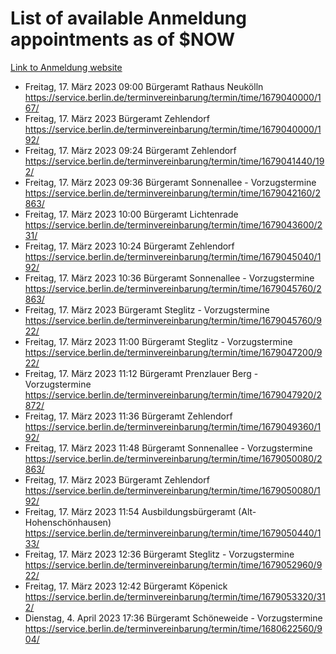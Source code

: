 # List of available Anmeldung appointments as of $NOW
[Link to Anmeldung website](https://service.berlin.de/terminvereinbarung/termin/tag.php?termin=1&anliegen[]=120686&dienstleisterlist=122210,122217,327316,122219,327312,122227,327314,122231,327346,122243,327348,122254,122252,329742,122260,329745,122262,329748,122271,327278,122273,327274,122277,327276,330436,122280,327294,122282,327290,122284,327292,122291,327270,122285,327266,122286,327264,122296,327268,150230,329760,122297,327286,122294,327284,122312,329763,122314,329775,122304,327330,122311,327334,122309,327332,317869,122281,327352,122279,329772,122283,122276,327324,122274,327326,122267,329766,122246,327318,122251,327320,122257,327322,122208,327298,122226,327300&herkunft=http%3A%2F%2Fservice.berlin.de%2Fdienstleistung%2F120686%2F)
- Freitag, 17. März 2023 09:00 Bürgeramt Rathaus Neukölln https://service.berlin.de/terminvereinbarung/termin/time/1679040000/167/
- Freitag, 17. März 2023  Bürgeramt Zehlendorf https://service.berlin.de/terminvereinbarung/termin/time/1679040000/192/
- Freitag, 17. März 2023 09:24 Bürgeramt Zehlendorf https://service.berlin.de/terminvereinbarung/termin/time/1679041440/192/
- Freitag, 17. März 2023 09:36 Bürgeramt Sonnenallee - Vorzugstermine https://service.berlin.de/terminvereinbarung/termin/time/1679042160/2863/
- Freitag, 17. März 2023 10:00 Bürgeramt Lichtenrade https://service.berlin.de/terminvereinbarung/termin/time/1679043600/231/
- Freitag, 17. März 2023 10:24 Bürgeramt Zehlendorf https://service.berlin.de/terminvereinbarung/termin/time/1679045040/192/
- Freitag, 17. März 2023 10:36 Bürgeramt Sonnenallee - Vorzugstermine https://service.berlin.de/terminvereinbarung/termin/time/1679045760/2863/
- Freitag, 17. März 2023  Bürgeramt Steglitz - Vorzugstermine https://service.berlin.de/terminvereinbarung/termin/time/1679045760/922/
- Freitag, 17. März 2023 11:00 Bürgeramt Steglitz - Vorzugstermine https://service.berlin.de/terminvereinbarung/termin/time/1679047200/922/
- Freitag, 17. März 2023 11:12 Bürgeramt Prenzlauer Berg - Vorzugstermine https://service.berlin.de/terminvereinbarung/termin/time/1679047920/2872/
- Freitag, 17. März 2023 11:36 Bürgeramt Zehlendorf https://service.berlin.de/terminvereinbarung/termin/time/1679049360/192/
- Freitag, 17. März 2023 11:48 Bürgeramt Sonnenallee - Vorzugstermine https://service.berlin.de/terminvereinbarung/termin/time/1679050080/2863/
- Freitag, 17. März 2023  Bürgeramt Zehlendorf https://service.berlin.de/terminvereinbarung/termin/time/1679050080/192/
- Freitag, 17. März 2023 11:54 Ausbildungsbürgeramt (Alt- Hohenschönhausen) https://service.berlin.de/terminvereinbarung/termin/time/1679050440/133/
- Freitag, 17. März 2023 12:36 Bürgeramt Steglitz - Vorzugstermine https://service.berlin.de/terminvereinbarung/termin/time/1679052960/922/
- Freitag, 17. März 2023 12:42 Bürgeramt Köpenick https://service.berlin.de/terminvereinbarung/termin/time/1679053320/312/
- Dienstag, 4. April 2023 17:36 Bürgeramt Schöneweide - Vorzugstermine https://service.berlin.de/terminvereinbarung/termin/time/1680622560/904/
